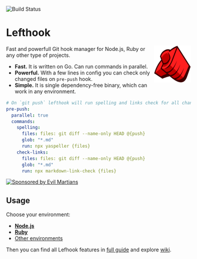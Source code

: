 ![Build Status](https://api.travis-ci.org/Arkweid/lefthook.svg?branch=master)

# Lefthook

<img align="right" width="100" height="100" title="Lefthook logo"
     src="./logo_sign.svg">

Fast and powerfull Git hook manager for Node.js, Ruby or any other type of projects.

* **Fast.** It is written on Go. Can run commands in parallel.
* **Powerful.** With a few lines in config you can check only changed files on `pre-push` hook.
* **Simple.** It is single dependency-free binary, which can work in any environment.

```yml
# On `git push` lefthook will run spelling and links check for all changed files
pre-push:
  parallel: true
  commands:
    spelling:
      files: files: git diff --name-only HEAD @{push}
      glob: "*.md"
      run: npx yaspeller {files}
    check-links:
      files: files: git diff --name-only HEAD @{push}
      glob: "*.md"
      run: npx markdown-link-check {files}
```

<a href="https://evilmartians.com/?utm_source=lefthook">
<img src="https://evilmartians.com/badges/sponsored-by-evil-martians.svg" alt="Sponsored by Evil Martians" width="236" height="54"></a>

## Usage

Choose your environment:

* **[Node.js](./docs/node.md)**
* **[Ruby](./docs/ruby.md)**
* [Other environments](./docs/other.md)

Then you can find all Lefhook features in [full guide](./docs/full_guide.md) and explore [wiki](https://github.com/Arkweid/lefthook/wiki).
